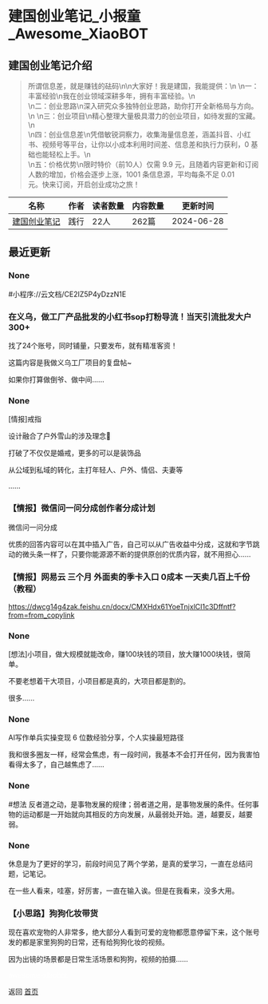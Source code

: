 # 建国创业笔记_小报童_Awesome_XiaoBOT

## 建国创业笔记介绍
> 所谓信息差，就是赚钱的砝码\n\n大家好！我是建国，我能提供：\n \n一：丰富经验\n我在创业领域深耕多年，拥有丰富经验。\n  
\n二：创业思路\n深入研究众多独特创业思路，助你打开全新格局与方向。\n \n三：创业项目\n精心整理大量极具潜力的创业项目，如待发掘的宝藏。\n  
\n四：创业信息差\n凭借敏锐洞察力，收集海量信息差，涵盖抖音、小红书、视频号等平台，让你以小成本利用时间差、信息差和执行力获利，0 基础也能轻松上手。\n  
\n五：价格优势\n限时特价（前10人）仅需 9.9 元，且随着内容更新和订阅人数的增加，价格会逐步上涨，1001 条信息源，平均每条不足 0.01  
元。快来订阅，开启创业成功之旅！  
  


|名称|作者|读者数量|内容数量|更新时间|
|---|---|---|---|---|
|[建国创业笔记](https://xiaobot.net/p/jianguo123?refer=0b133df9-27dc-423b-8101-639049001c13)|践行|22人|262篇|2024-06-28|

## 最近更新
### None

#小程序://云文档/CE2IZ5P4yDzzN1E

### 在义乌，做工厂产品批发的小红书sop打粉导流！当天引流批发大户300+

找了24个账号，同时铺量，只要发布，就有精准客资！

这篇内容是我做义乌工厂项目的复盘帖~

如果你打算做倒爷、做中间......

### None

[情报]戒指

设计融合了户外雪山的涉及理念💍

打破了不仅仅是婚戒，更多的可以是装饰品

从公域到私域的转化，主打年轻人、户外、情侣、夫妻等

......

### 【情报】微信问一问分成创作者分成计划

微信问一问分成

优质的回答内容可以在其中插入广告，自己可以从广告收益中分成，这就和字节跳动的微头条一样了，只要你能源源不断的提供原创的优质内容，就不用担心......

### 【情报】网易云 三个月 外面卖的季卡入口 0成本 一天卖几百上千份（教程）

https://dwcg14g4zak.feishu.cn/docx/CMXHdx61YoeTnjxlCI1c3Dffntf?from=from_copylink

### None

[想法]小项目，做大规模就能改命，赚100块钱的项目，放大赚1000块钱，很简单。

不要老想着干大项目，小项目都是真的，大项目都是割的。

很多......

### None

AI写作单兵实操变现 6 位数经验分享，个人实操最短路径

我和很多圈友一样，经常会焦虑，有一段时间，我基本不会打开任何，因为我害怕看得太多了，自己越焦虑了......

### None

#想法 反者道之动，是事物发展的规律；弱者道之用，是事物发展的条件。任何事物的运动都是一开始就向其相反的方向发展，从最弱处开始。道，越要反，越要弱。

### None

休息是为了更好的学习，前段时间见了两个学弟，是真的爱学习，一直在总结问题，记笔记。

在一些人看来，哇塞，好厉害，一直在输入诶。但是在我看来，没多大用。

### 【小思路】狗狗化妆带货

现在喜欢宠物的人非常多，绝大部分人看到可爱的宠物都愿意停留下来，这个账号发的都是家里狗狗的日常，还有给狗狗化妆的视频。

因为出镜的场景都是日常生活场景和狗狗，视频的拍摄......


<a href="https://github.com/Reno9527/awesome-xiaobot" style="color: white; text-decoration: none;">awesome-xiaobot</a>

返回 [首页](../README.md)
